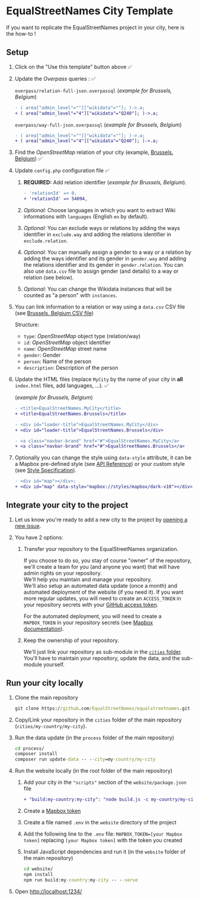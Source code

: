 # EqualStreetNames City Template

If you want to replicate the EqualStreetNames project in your city, here is the how-to !

## Setup

1. Click on the "Use this template" button above ✅

1. Update the *Overpass* queries : ✅

    `overpass/relation-full-json.overpassql` (*example for Brussels, Belgium*)

    ```diff
    - ( area["admin_level"=""]["wikidata"=""]; )->.a;
    + ( area["admin_level"="4"]["wikidata"="Q240"]; )->.a;
    ```

    `overpass/way-full-json.overpassql` (*example for Brussels, Belgium*)

    ```diff
    - ( area["admin_level"=""]["wikidata"=""]; )->.a;
    + ( area["admin_level"="4"]["wikidata"="Q240"]; )->.a;
    ```

1. Find the *OpenStreetMap* relation of your city (example, [Brussels, Belgium](https://www.openstreetmap.org/relation/54094)) ✅

1. Update `config.php` configuration file ✅

    1. **REQUIRED:** Add relation identifier (*example for Brussels, Belgium*).

        ```diff
        - 'relationId' => 0,
        + 'relationId' => 54094,
        ```

    1. *Optional:* Choose languages in which you want to extract Wiki informations with `languages` (English `en` by default).

    1. *Optional:* You can exclude ways or relations by adding the ways identifier in `exclude.way` and adding the relations identifier in `exclude.relation`.

    1. *Optional:* You can manually assign a gender to a way or a relation by adding the ways identifier and its gender in `gender.way` and adding the relations identifier and its gender in `gender.relation`. You can also use `data.csv` file to assign gender (and details) to a way or relation (see below).

    1. *Optional:* You can change the Wikidata instances that will be counted as "a person" with `instances`.

1. You can link information to a relation or way using a `data.csv` CSV file (see [Brussels, Belgium CSV file](https://github.com/EqualStreetNames/equalstreetnames-brussels/blob/master/data.csv))

    Structure:

    - `type`: *OpenStreetMap* object type (relation/way)
    - `id`: *OpenStreetMap* object identifier
    - `name`: *OpenStreetMap* street name
    - `gender`: Gender
    - `person`: Name of the person
    - `description`: Description of the person

1. Update the HTML files (replace `MyCity` by the name of your city in **all** `index.html` files, add languages, ...). ✅

    (*example for Brussels, Belgium*)

    ```diff
    - <title>EqualStreetNames.MyCity</title>
    + <title>EqualStreetNames.Brussels</title>

    - <div id="loader-title">EqualStreetNames.MyCity</div>
    + <div id="loader-title">EqualStreetNames.Brussels</div>

    - <a class="navbar-brand" href="#">EqualStreetNames.MyCity</a>
    + <a class="navbar-brand" href="#">EqualStreetNames.Brussels</a>
    ```

1. Optionally you can change the style using `data-style` attribute, it can be a Mapbox pre-defined style (see [API Reference](https://docs.mapbox.com/mapbox-gl-js/api/#map)) or your custom style (see [Style Specification](https://docs.mapbox.com/mapbox-gl-js/style-spec/)).

    ```diff
    - <div id="map"></div>;
    + <div id="map" data-style="mapbox://styles/mapbox/dark-v10"></div>;
    ```


## Integrate your city to the project

1. Let us know you're ready to add a new city to the project by [opening a new issue](https://github.com/EqualStreetNames/equalstreetnames/issues).

1. You have 2 options:

    1. Transfer your repository to the EqualStreetNames organization.

       If you choose to do so, you stay of course "owner" of the repository, we'll create a team for you (and anyone you want) that will have admin rights on your repository.  
       We'll help you maintain and manage your repository.  
       We'll also setup an automated data update (once a month) and automated deployment of the website (if you need it). If you want more regular updates, you will need to create an `ACCESS_TOKEN` in your repository secrets with your [GitHub access token](https://docs.github.com/en/authentication/keeping-your-account-and-data-secure/creating-a-personal-access-token).

       For the automated deployment, you will need to create a `MAPBOX_TOKEN` in your repository secrets (see [Mapbox documentation](https://docs.mapbox.com/help/how-mapbox-works/access-tokens/)).

    1. Keep the ownership of your repository.

       We'll just link your repository as sub-module in the [`cities` folder](https://github.com/EqualStreetNames/equalstreetnames/tree/master/cities).  
       You'll have to maintain your repository, update the data, and the sub-module yourself.

## Run your city locally

1. Clone the main repository

    ```cmd
    git clone https://github.com/EqualStreetNames/equalstreetnames.git
    ```

1. Copy/Link your repository in the `cities` folder of the main repository (`cities/my-country/my-city`).

1. Run the data update (in the `process` folder of the main repository)

    ```cmd
    cd process/
    composer install
    composer run update-data -- --city=my-country/my-city
    ```

1. Run the website locally (in the root folder of the main repository)

    1. Add your city in the `"scripts"` section of the `website/package.json` file

        ```diff
        + "build:my-country:my-city": "node build.js -c my-country/my-city"
        ```

    1. Create a [Mapbox token](https://docs.mapbox.com/help/how-mapbox-works/access-tokens/)

    1. Create a file named `.env` in the `website` directory of the project

    1. Add the following line to the `.env` file: `MAPBOX_TOKEN=[your Mapbox token]` replacing `[your Mapbox token]` with the token you created

    1. Install JavaScript dependencies and run it (in the `website` folder of the main repository)

        ```cmd
        cd website/
        npm install
        npm run build:my-country:my-city -- --serve
        ```

1. Open <http://localhost:1234/>

